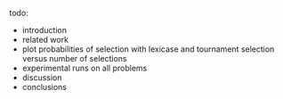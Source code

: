 todo:

 - introduction
 - related work
 - plot probabilities of selection with lexicase and tournament selection versus number of selections
 - experimental runs on all problems
 - discussion
 - conclusions 
